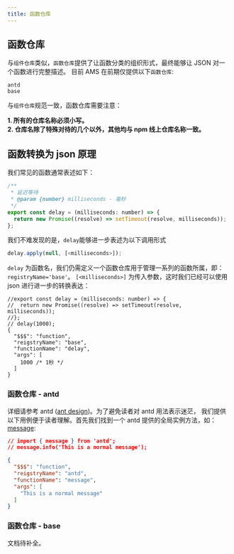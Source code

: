 ```yaml
---
title: 函数仓库
---
```


## 函数仓库

与`组件仓库`类似，`函数仓库`提供了让函数分类的组织形式，最终能够让 JSON 对一个函数进行完整描述。
目前 AMS 在前期仅提供以下`函数仓库`:

    antd
    base

与`组件仓库`规范一致，函数仓库需要注意：

**1. 所有的仓库名称必须小写。** <br />
**2. 仓库名除了特殊对待的几个以外，其他均与 npm 线上仓库名称一致。**

## 函数转换为 json 原理

我们常见的函数通常表述如下：
```javascript
/**
 * 延迟等待
 * @param {number} milliseconds - 毫秒
 */
export const delay = (milliseconds: number) => {
  return new Promise((resolve) => setTimeout(resolve, milliseconds));
};
```

我们不难发现的是，`delay`能够进一步表述为以下调用形式
```javascript
delay.apply(null, [<milliseconds>]);
```

`delay` 为函数名，我们仍需定义一个函数仓库用于管理一系列的函数所属，即：`registryName='base'`。 `[<milliseconds>]` 为传入参数，这时我们已经可以使用 json 进行进一步的转换表达：
```json5
//export const delay = (milliseconds: number) => {
//  return new Promise((resolve) => setTimeout(resolve, milliseconds));
//};
// delay(1000);
{
  "$$$": "function",
  "reigstryName": "base",
  "functionName": "delay",
  "args": [
    1000 /* 1秒 */
  ]
}
```


### 函数仓库 - antd

详细请参考 antd ([ant design](https://ant.design/docs/react/introduce-cn))。为了避免读者对 antd 用法表示迷茫，
我们提供以下用例便于读者理解。首先我们找到一个 antd 提供的全局实例方法，如：[message](https://ant.design/components/message-cn/):

```json
// import { message } from 'antd';
// message.info('This is a normal message');

{
  "$$$": "function",
  "reigstryName": "antd",
  "functionName": "message",
  "args": [
    "This is a normal message"
  ]
}
```

### 函数仓库 - base

文档待补全。
